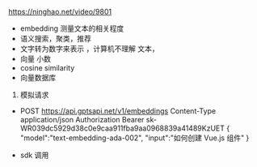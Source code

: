 https://ninghao.net/video/9801

- embedding 测量文本的相关程度
- 语义搜索，聚类，推荐
- 文字转为数字来表示 ，计算机不理解 文本， 
- 向量 小数
- cosine similarity
- 向量数据库

1. 模拟请求
- POST https://api.gptsapi.net/v1/embeddings
    Content-Type application/json
    Authorization Bearer sk-WR039dc5929d38c0e9caa911fba9aa0968839a41489KzUET
    {
        "model":"text-embedding-ada-002",
        "input":"如何创建 Vue.js 组件"
    }

- sdk 调用



